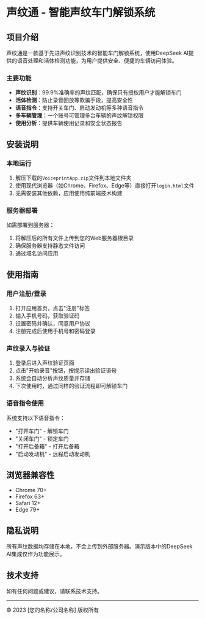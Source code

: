 # 声纹通 - 智能声纹车门解锁系统

## 项目介绍

声纹通是一款基于先进声纹识别技术的智能车门解锁系统，使用DeepSeek AI提供的语音处理和活体检测功能，为用户提供安全、便捷的车辆访问体验。

### 主要功能

- **声纹识别**：99.9%准确率的声纹匹配，确保只有授权用户才能解锁车门
- **活体检测**：防止录音回放等欺骗手段，提高安全性
- **语音指令**：支持开关车门、启动发动机等多种语音指令
- **多车辆管理**：一个账号可管理多台车辆的声纹解锁权限
- **使用分析**：提供车辆使用记录和安全状态报告

## 安装说明

### 本地运行

1. 解压下载的`VoiceprintApp.zip`文件到本地文件夹
2. 使用现代浏览器（如Chrome、Firefox、Edge等）直接打开`login.html`文件
3. 无需安装其他依赖，应用使用纯前端技术构建

### 服务器部署

如需部署到服务器：

1. 将解压后的所有文件上传到您的Web服务器根目录
2. 确保服务器支持静态文件访问
3. 通过域名访问应用

## 使用指南

### 用户注册/登录

1. 打开应用首页，点击"注册"标签
2. 输入手机号码，获取验证码
3. 设置密码并确认，同意用户协议
4. 注册完成后使用手机号和密码登录

### 声纹录入与验证

1. 登录后进入声纹验证页面
2. 点击"开始录音"按钮，按提示读出验证语句
3. 系统会自动分析声纹质量并存储
4. 下次使用时，通过同样的验证流程即可解锁车门

### 语音指令使用

系统支持以下语音指令：
- "打开车门" - 解锁车门
- "关闭车门" - 锁定车门
- "打开后备箱" - 打开后备箱
- "启动发动机" - 远程启动发动机

## 浏览器兼容性

- Chrome 70+
- Firefox 63+
- Safari 12+
- Edge 79+

## 隐私说明

所有声纹数据均存储在本地，不会上传到外部服务器。演示版本中的DeepSeek AI集成仅作为功能展示。

## 技术支持

如有任何问题或建议，请联系技术支持。

---

© 2023 [您的名称/公司名称] 版权所有 